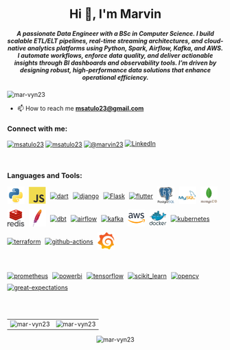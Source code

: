 <h1 align="center">Hi 👋, I'm Marvin</h1>
<h5 align="center">A passionate Data Engineer with a BSc in Computer Science. I build scalable ETL/ELT pipelines, real-time streaming architectures, and cloud-native analytics platforms using Python, Spark, Airflow, Kafka, and AWS. I automate workflows, enforce data quality, and deliver actionable insights through BI dashboards and observability tools. I’m driven by designing robust, high-performance data solutions that enhance operational efficiency.</h5>

<p align="left"> <img src="https://komarev.com/ghpvc/?username=mar-vyn23&label=Profile%20views&color=0e75b6&style=flat" alt="mar-vyn23" /> </p>

<!--<p align="left"> <a href="https://github.com/ryo-ma/github-profile-trophy"><img src="https://github-profile-trophy.vercel.app/?username=mar-vyn23" alt="mar-vyn23" /></a> </p>-->

<!--<p align="left"> <a href="https://twitter.com/msatulo23" target="blank"><img src="https://img.shields.io/twitter/follow/msatulo23?logo=twitter&style=for-the-badge" alt="msatulo23" /></a> </p>-->

- 📫 How to reach me **msatulo23@gmail.com**

<h3 align="left">Connect with me:</h3>
<p align="left">
<a href="https://twitter.com/msatulo23" target="blank"><img align="center" src="https://raw.githubusercontent.com/rahuldkjain/github-profile-readme-generator/master/src/images/icons/Social/twitter.svg" alt="msatulo23" height="30" width="40" /></a>
<a href="https://instagram.com/msatulo23" target="blank"><img align="center" src="https://raw.githubusercontent.com/rahuldkjain/github-profile-readme-generator/master/src/images/icons/Social/instagram.svg" alt="msatulo23" height="30" width="40" /></a>
<a href="https://hashnode.com/@marvin23" target="blank"><img align="center" src="https://raw.githubusercontent.com/rahuldkjain/github-profile-readme-generator/master/src/images/icons/Social/hashnode.svg" alt="@marvin23" height="30" width="40" /></a>
<a href="https://linkedin.com/in/ndyamanyi" target="_blank">
 <img src="https://raw.githubusercontent.com/rahuldkjain/github-profile-readme-generator/master/src/images/icons/Social/linked-in-alt.svg" alt="LinkedIn" height="30" width="40" />
</a>
</p>

&nbsp;&nbsp;

<h3 align="left">Languages and Tools:</h3>

<!-- Row 1: First 20 icons -->
<div style="display: flex; gap: 10px; align-items: center; flex-wrap: wrap; padding-bottom: 5px;">
  <a href="https://www.python.org" target="_blank" rel="noreferrer">
    <img src="https://raw.githubusercontent.com/devicons/devicon/master/icons/python/python-original.svg" alt="python" width="40" height="40"/>
  </a>
  <a href="https://developer.mozilla.org/en-US/docs/Web/JavaScript" target="_blank" rel="noreferrer">
    <img src="https://raw.githubusercontent.com/devicons/devicon/master/icons/javascript/javascript-original.svg" alt="javascript" width="40" height="40"/>
  </a>
  <a href="https://dart.dev" target="_blank" rel="noreferrer">
    <img src="https://www.vectorlogo.zone/logos/dartlang/dartlang-icon.svg" alt="dart" width="40" height="40"/>
  </a>
  <a href="https://www.djangoproject.com/" target="_blank" rel="noreferrer">
    <img src="https://cdn.worldvectorlogo.com/logos/django.svg" alt="django" width="40" height="40"/>
  </a>
  <a href="https://flask.palletsprojects.com/" target="_blank" rel="noreferrer">
    <img src="https://www.vectorlogo.zone/logos/palletsprojects_flask/palletsprojects_flask-official~v2.svg" alt="Flask" width="40" height="40"/>
  </a>
  <a href="https://flutter.dev" target="_blank" rel="noreferrer">
    <img src="https://www.vectorlogo.zone/logos/flutterio/flutterio-icon.svg" alt="flutter" width="40" height="40"/>
  </a>
  <a href="https://www.postgresql.org" target="_blank" rel="noreferrer">
    <img src="https://raw.githubusercontent.com/devicons/devicon/master/icons/postgresql/postgresql-original-wordmark.svg" alt="postgresql" width="40" height="40"/>
  </a>
  <a href="https://www.mysql.com/" target="_blank" rel="noreferrer">
    <img src="https://raw.githubusercontent.com/devicons/devicon/master/icons/mysql/mysql-original-wordmark.svg" alt="mysql" width="40" height="40"/>
  </a>
  <a href="https://www.mongodb.com/" target="_blank" rel="noreferrer">
    <img src="https://raw.githubusercontent.com/devicons/devicon/master/icons/mongodb/mongodb-original-wordmark.svg" alt="mongodb" width="40" height="40"/>
  </a>
  <a href="https://redis.io" target="_blank" rel="noreferrer">
    <img src="https://raw.githubusercontent.com/devicons/devicon/master/icons/redis/redis-original-wordmark.svg" alt="redis" width="40" height="40"/>
  </a>
  <a href="https://spark.apache.org/" target="_blank" rel="noreferrer">
    <img src="https://raw.githubusercontent.com/devicons/devicon/master/icons/apache/apache-original.svg" alt="pyspark" width="40" height="40"/>
  </a>
  <a href="https://www.getdbt.com/" target="_blank" rel="noreferrer">
    <img src="https://img.shields.io/badge/dbt-F76D0B?style=for-the-badge&logo=dbt&logoColor=white" alt="dbt" width="40" height="40"/>
  </a>
  <a href="https://airflow.apache.org/" target="_blank" rel="noreferrer">
    <img src="https://img.shields.io/badge/Apache%20Airflow-017CEE?style=for-the-badge&logo=Apache%20Airflow&logoColor=white" alt="airflow" width="40" height="40"/>
  </a>
  <a href="https://kafka.apache.org/" target="_blank" rel="noreferrer">
    <img src="https://www.vectorlogo.zone/logos/apache_kafka/apache_kafka-icon.svg" alt="kafka" width="40" height="40"/>
  </a>
  <a href="https://aws.amazon.com" target="_blank" rel="noreferrer">
    <img src="https://raw.githubusercontent.com/devicons/devicon/master/icons/amazonwebservices/amazonwebservices-original-wordmark.svg" alt="aws" width="40" height="40"/>
  </a>
  <a href="https://www.docker.com/" target="_blank" rel="noreferrer">
    <img src="https://raw.githubusercontent.com/devicons/devicon/master/icons/docker/docker-original-wordmark.svg" alt="docker" width="40" height="40"/>
  </a>
  <a href="https://kubernetes.io" target="_blank" rel="noreferrer">
    <img src="https://www.vectorlogo.zone/logos/kubernetes/kubernetes-icon.svg" alt="kubernetes" width="40" height="40"/>
  </a>
  <a href="https://www.terraform.io/" target="_blank" rel="noreferrer">
    <img src="https://www.vectorlogo.zone/logos/terraformio/terraformio-icon.svg" alt="terraform" width="40" height="40"/>
  </a>
  <a href="https://github.com/features/actions" target="_blank" rel="noreferrer">
    <img src="https://img.shields.io/badge/github%20actions-%232671E5.svg?style=for-the-badge&logo=githubactions&logoColor=white" alt="github-actions" width="40" height="40"/>
  </a>
  <a href="https://grafana.com/" target="_blank" rel="noreferrer">
    <img src="https://raw.githubusercontent.com/grafana/grafana/main/public/img/grafana_icon.svg" alt="grafana" width="40" height="40"/>
  </a>
</div>

&nbsp;

<!-- Row 2: Remaining icons -->
<div style="display: flex; gap: 10px; align-items: center; flex-wrap: wrap; padding-bottom: 20px;">
  <a href="https://prometheus.io/" target="_blank" rel="noreferrer">
    <img src="https://img.shields.io/badge/Prometheus-E6522C?style=for-the-badge&logo=Prometheus&logoColor=white" alt="prometheus" width="40" height="40"/>
  </a>
  <a href="https://powerbi.microsoft.com/" target="_blank" rel="noreferrer">
    <img src="https://cdn.worldvectorlogo.com/logos/power-bi-2.svg" alt="powerbi" width="40" height="40"/>
  </a>
  <a href="https://www.tensorflow.org" target="_blank" rel="noreferrer">
    <img src="https://www.vectorlogo.zone/logos/tensorflow/tensorflow-icon.svg" alt="tensorflow" width="40" height="40"/>
  </a>
  <a href="https://scikit-learn.org/" target="_blank" rel="noreferrer">
    <img src="https://upload.wikimedia.org/wikipedia/commons/0/05/Scikit_learn_logo_small.svg" alt="scikit_learn" width="40" height="40"/>
  </a>
  <a href="https://opencv.org/" target="_blank" rel="noreferrer">
    <img src="https://www.vectorlogo.zone/logos/opencv/opencv-icon.svg" alt="opencv" width="40" height="40"/>
  </a>
  <a href="https://greatexpectations.io/" target="_blank" rel="noreferrer">
    <img src="https://img.shields.io/badge/Great%20Expectations-017CEE?style=for-the-badge&logo=greatexpectations&logoColor=white" alt="great-expectations" width="40" height="40"/>
  </a>
</div>

&nbsp;&nbsp;

<table align="center">
  <tr>
    <td align="center">
      <img src="https://github-readme-stats.vercel.app/api/top-langs?username=mar-vyn23&show_icons=true&locale=en&layout=compact" alt="mar-vyn23" />
    </td>
    <td align="center">
      <img src="https://github-readme-stats.vercel.app/api?username=mar-vyn23&show_icons=true&locale=en" alt="mar-vyn23" />
    </td>
  </tr>
</table>

<p align="center">
  <img src="https://github-readme-streak-stats.herokuapp.com/?user=mar-vyn23&" alt="mar-vyn23" />
</p>


